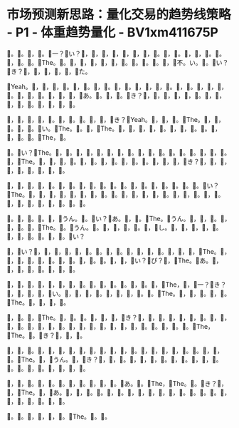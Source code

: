 # 市场预测新思路：量化交易的趋势线策略 - P1 - 体重趋势量化 - BV1xm411675P

🎼。🎼。🎼，🎼。🎼一？🎼い？🎼，🎼，🎼，🎼，🎼，🎼，🎼，🎼。🎼，🎼。🎼，🎼，🎼。🎼。🎼，🎼。🎼。🎼The。🎼。🎼，🎼，🎼，🎼，🎼，🎼。🎼。🎼。🎼。🎼，🎼不。い。🎼。🎼い？🎼き？🎼，🎼，🎼，🎼，🎼，🎼た。

🎼Yeah。🎼，🎼，🎼，🎼。🎼，🎼。🎼，🎼。🎼，🎼。🎼，🎼，🎼，🎼。🎼，🎼。🎼，🎼，🎼，🎼。🎼，🎼，🎼。🎼，🎼，🎼，🎼あ。🎼。🎼，🎼。🎼き？🎼，🎼，🎼，🎼，🎼，🎼。🎼，🎼，🎼，🎼，🎼。🎼，🎼，🎼，🎼。

🎼，🎼，🎼，🎼，🎼。🎼，🎼。🎼。🎼，🎼，🎼き？🎼Yeah。🎼，🎼，🎼。🎼The。🎼，🎼，🎼。🎼，🎼。🎼い。🎼The。🎼。🎼，🎼The。🎼，🎼，🎼，🎼，🎼。🎼，🎼，🎼。🎼。🎼，🎼，🎼。🎼。🎼The，🎼。

🎼。🎼い？🎼The。🎼，🎼。🎼，🎼，🎼，🎼，🎼，🎼。🎼，🎼，🎼。🎼。🎼。🎼。🎼，🎼，🎼。🎼，🎼The。🎼，🎼，🎼，🎼。🎼，🎼。🎼，🎼。🎼，🎼。🎼。🎼，🎼，🎼，🎼き？🎼，🎼，🎼，🎼，🎼，🎼，🎼，🎼，🎼。

🎼，🎼，🎼，🎼，🎼。🎼，🎼。🎼，🎼，🎼。🎼。🎼。🎼，🎼。🎼，🎼。🎼。🎼。🎼。🎼い？🎼The。🎼，🎼，🎼，🎼，🎼，🎼，🎼，🎼。🎼。🎼，🎼，🎼，🎼，🎼。🎼，🎼，🎼。🎼，🎼。🎼，🎼，🎼，🎼，🎼，🎼。🎼。🎼。

🎼。🎼，🎼。🎼。🎼，🎼うん。🎼。🎼い？🎼あ。🎼，🎼。🎼The。🎼うん。🎼，🎼，🎼。🎼，🎼，🎼。🎼，🎼The。🎼。🎼うん。🎼。🎼，🎼，🎼，🎼。🎼，🎼し。🎼，🎼，🎼，🎼，🎼。🎼，🎼，🎼。🎼。🎼，🎼。🎼い？

🎼，🎼い？🎼，🎼，🎼，🎼，🎼，🎼。🎼。🎼，🎼。🎼，🎼，🎼，🎼。🎼，🎼，🎼，🎼The。🎼，🎼，🎼，🎼，🎼，🎼。🎼，🎼。🎼，🎼。🎼。🎼，🎼，🎼い？🎼ぴ？🎼，🎼The。🎼あ。🎼，🎼，🎼，🎼，🎼。🎼，🎼，🎼。

🎼，🎼，🎼，🎼，🎼，🎼，🎼，🎼。🎼，🎼，🎼。🎼。🎼，🎼。🎼，🎼The，🎼，🎼一？🎼き？🎼，🎼，🎼，🎼，🎼い。🎼，🎼，🎼，🎼。🎼，🎼，🎼，🎼。🎼。🎼The。🎼，🎼，🎼。🎼，🎼。🎼The。🎼，🎼，🎼，🎼。

🎼，🎼。🎼，🎼The。🎼，🎼。🎼。🎼，🎼，🎼，🎼き？🎼，🎼，🎼，🎼，🎼，🎼，🎼。🎼，🎼，🎼，🎼。🎼，🎼，🎼，🎼。🎼，🎼，🎼，🎼，🎼，🎼，🎼，🎼。🎼。🎼，🎼。🎼。🎼The，🎼The。🎼。🎼き？🎼，🎼，🎼。

🎼，🎼，🎼。🎼，🎼，🎼，🎼，🎼，🎼，🎼，🎼，🎼，🎼。🎼，🎼，🎼，🎼，🎼。🎼。🎼，🎼，🎼。🎼The。🎼，🎼うん。🎼，🎼き？🎼，🎼，🎼。🎼，🎼，🎼，🎼。🎼，🎼。🎼，🎼，🎼。🎼。🎼。🎼，🎼。🎼，🎼，🎼，🎼。

🎼，🎼，🎼。🎼，🎼。🎼。🎼，🎼。🎼，🎼，🎼。🎼あ。🎼。🎼The，🎼The。🎼。🎼き？🎼，🎼，🎼The。🎼，🎼あ。🎼，🎼，🎼。🎼。🎼，🎼。🎼，🎼，🎼，🎼，🎼，🎼。🎼。🎼。🎼。🎼，🎼，🎼，🎼，🎼。🎼，🎼。

🎼。🎼。🎼，🎼，🎼，🎼。🎼The。🎼。🎼。
